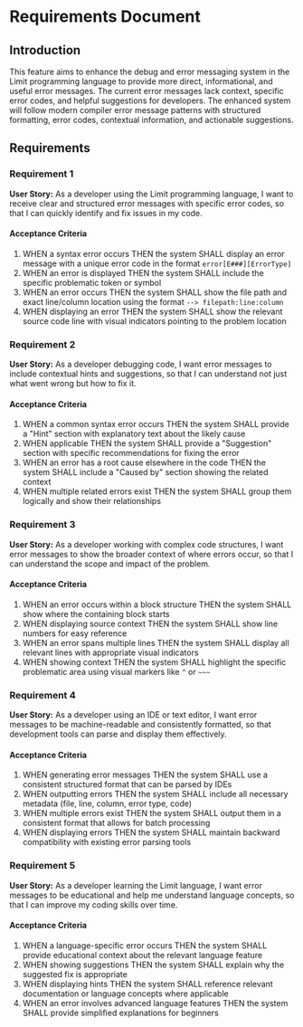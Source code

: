 # Requirements Document

## Introduction

This feature aims to enhance the debug and error messaging system in the Limit programming language to provide more direct, informational, and useful error messages. The current error messages lack context, specific error codes, and helpful suggestions for developers. The enhanced system will follow modern compiler error message patterns with structured formatting, error codes, contextual information, and actionable suggestions.

## Requirements

### Requirement 1

**User Story:** As a developer using the Limit programming language, I want to receive clear and structured error messages with specific error codes, so that I can quickly identify and fix issues in my code.

#### Acceptance Criteria

1. WHEN a syntax error occurs THEN the system SHALL display an error message with a unique error code in the format `error[E###][ErrorType]`
2. WHEN an error is displayed THEN the system SHALL include the specific problematic token or symbol
3. WHEN an error occurs THEN the system SHALL show the file path and exact line/column location using the format `--> filepath:line:column`
4. WHEN displaying an error THEN the system SHALL show the relevant source code line with visual indicators pointing to the problem location

### Requirement 2

**User Story:** As a developer debugging code, I want error messages to include contextual hints and suggestions, so that I can understand not just what went wrong but how to fix it.

#### Acceptance Criteria

1. WHEN a common syntax error occurs THEN the system SHALL provide a "Hint" section with explanatory text about the likely cause
2. WHEN applicable THEN the system SHALL provide a "Suggestion" section with specific recommendations for fixing the error
3. WHEN an error has a root cause elsewhere in the code THEN the system SHALL include a "Caused by" section showing the related context
4. WHEN multiple related errors exist THEN the system SHALL group them logically and show their relationships

### Requirement 3

**User Story:** As a developer working with complex code structures, I want error messages to show the broader context of where errors occur, so that I can understand the scope and impact of the problem.

#### Acceptance Criteria

1. WHEN an error occurs within a block structure THEN the system SHALL show where the containing block starts
2. WHEN displaying source context THEN the system SHALL show line numbers for easy reference
3. WHEN an error spans multiple lines THEN the system SHALL display all relevant lines with appropriate visual indicators
4. WHEN showing context THEN the system SHALL highlight the specific problematic area using visual markers like `^` or `~~~`

### Requirement 4

**User Story:** As a developer using an IDE or text editor, I want error messages to be machine-readable and consistently formatted, so that development tools can parse and display them effectively.

#### Acceptance Criteria

1. WHEN generating error messages THEN the system SHALL use a consistent structured format that can be parsed by IDEs
2. WHEN outputting errors THEN the system SHALL include all necessary metadata (file, line, column, error type, code)
3. WHEN multiple errors exist THEN the system SHALL output them in a consistent format that allows for batch processing
4. WHEN displaying errors THEN the system SHALL maintain backward compatibility with existing error parsing tools

### Requirement 5

**User Story:** As a developer learning the Limit language, I want error messages to be educational and help me understand language concepts, so that I can improve my coding skills over time.

#### Acceptance Criteria

1. WHEN a language-specific error occurs THEN the system SHALL provide educational context about the relevant language feature
2. WHEN showing suggestions THEN the system SHALL explain why the suggested fix is appropriate
3. WHEN displaying hints THEN the system SHALL reference relevant documentation or language concepts where applicable
4. WHEN an error involves advanced language features THEN the system SHALL provide simplified explanations for beginners